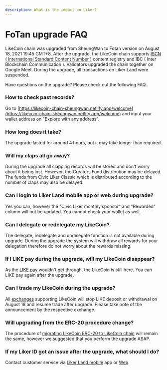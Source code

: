 ```yaml
---
description: What is the impact on Liker?
---
```


# FoTan upgrade FAQ

LikeCoin chain was upgraded from SheungWan to Fotan version on August 18, 2021 19:45 GMT+8. After the upgrade, the LikeCoin chain supports [ISCN ( International Standard Content Number )](../../developer/international-standard-content-number-iscn/) content registry and IBC ( Inter Blockchain Communication ). Validators upgraded the chain together on Google Meet. During the upgrade, all transactions on Liker Land were suspended.&#x20;

Have questions on the upgrade? Please check out the following FAQ.

### How to check past records?

Go to [https://likecoin-chain-sheungwan.netlify.app/welcome](https://likecoin-chain-sheungwan.netlify.app/welcome) and input your wallet address on "Explore with any address".

### How long does it take?

The upgrade lasted for around 4 hours, but it may take longer than required.

### Will my claps all go away?

During the upgrade all clapping records will be stored and don't worry about it being lost. However, the Creators Fund distribution may be delayed. The funds from Civic Liker Classic which is distributed according to the number of claps may also be delayed.

### Can I login to Liker Land mobile app or web during upgrade?

Yes you can, however the "Civic Liker monthly sponsor" and "Rewarded" column will not be updated. You cannot check your wallet as well.

### Can I delegate or redelegate my LikeCoin?

The delegate, redelegate and undelegate function is not available during upgrade. During the upgrade the system will withdraw all rewards for your delegation therefore do not worry about the rewards missing.

### If I LIKE pay during the upgrade, will my LikeCoin disappear?

As the [LIKE pay](like-pay.md) wouldn't get through, the LikeCoin is still here. You can LIKE pay again after the upgrade.

### Can I trade my LikeCoin during the upgrade?

All [exchanges](../trade/) supporting LikeCoin will stop LIKE deposit or withdrawal on August 18 and resume trade after upgrade. Please take note of the announcement by the respective exchange.

### Will upgrading from the ERC-20 procedure change?

The procedure of [migrating LikeCoin ERC-20 to LikeCoin chain](migration/) will remain the same, however we suggested that you perform the upgrade ASAP.

### If my Liker ID got an issue after the upgrade, what should I do?

Contact customer service via [Liker Land mobile](https://liker.land/getapp) app or [Web](https://liker.land).
